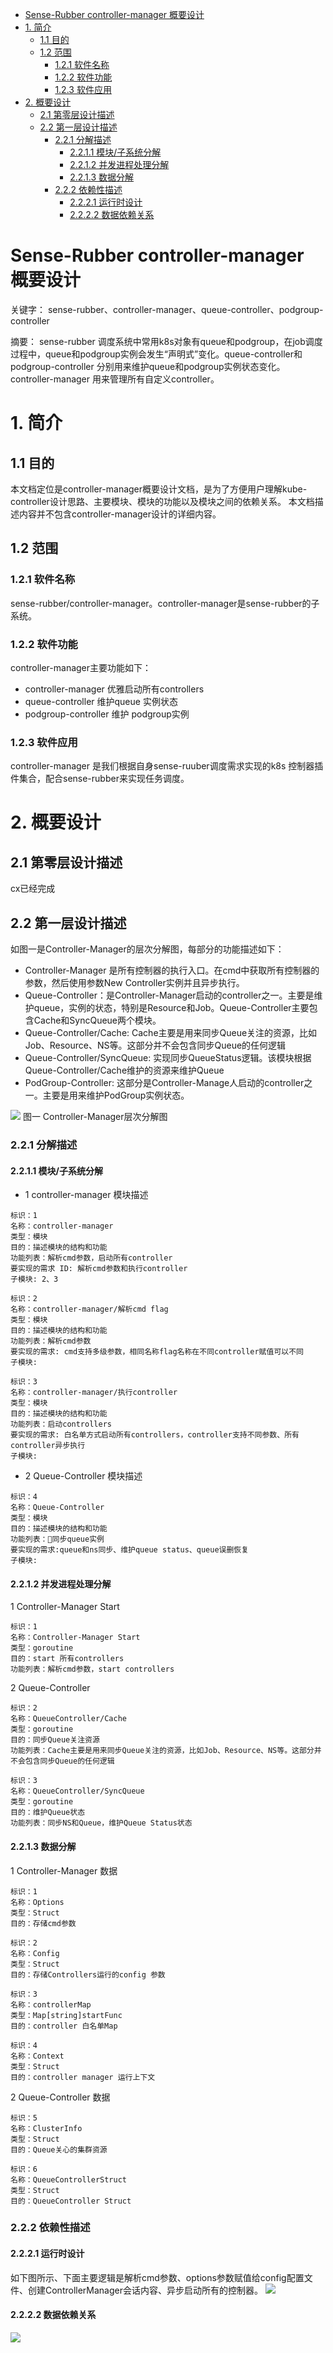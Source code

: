 <!-- TOC -->

- [Sense-Rubber controller-manager 概要设计](#sense-rubber-controller-manager-概要设计)
- [1. 简介](#1-简介)
    - [1.1 目的](#11-目的)
    - [1.2 范围](#12-范围)
        - [1.2.1 软件名称](#121-软件名称)
        - [1.2.2 软件功能](#122-软件功能)
        - [1.2.3 软件应用](#123-软件应用)
- [2. 概要设计](#2-概要设计)
    - [2.1   第零层设计描述](#21---第零层设计描述)
    - [2.2  第一层设计描述](#22--第一层设计描述)
        - [2.2.1 分解描述](#221-分解描述)
            - [2.2.1.1 模块/子系统分解](#2211-模块子系统分解)
            - [2.2.1.2 并发进程处理分解](#2212-并发进程处理分解)
            - [2.2.1.3 数据分解](#2213-数据分解)
        - [2.2.2 依赖性描述](#222-依赖性描述)
            - [2.2.2.1 运行时设计](#2221-运行时设计)
            - [2.2.2.2 数据依赖关系](#2222-数据依赖关系)

<!-- /TOC -->
# Sense-Rubber controller-manager 概要设计
关键字： sense-rubber、controller-manager、queue-controller、podgroup-controller

摘要：
  sense-rubber 调度系统中常用k8s对象有queue和podgroup，在job调度过程中，queue和podgroup实例会发生“声明式”变化。queue-controller和podgroup-controller 分别用来维护queue和podgroup实例状态变化。controller-manager 用来管理所有自定义controller。


# 1. 简介
## 1.1 目的
本文档定位是controller-manager概要设计文档，是为了方便用户理解kube-controller设计思路、主要模块、模块的功能以及模块之间的依赖关系。
本文档描述内容并不包含controller-manager设计的详细内容。

## 1.2 范围
### 1.2.1 软件名称
sense-rubber/controller-manager。controller-manager是sense-rubber的子系统。
### 1.2.2 软件功能
controller-manager主要功能如下：
* controller-manager 优雅启动所有controllers
* queue-controller 维护queue 实例状态
* podgroup-controller 维护 podgroup实例
### 1.2.3 软件应用
controller-manager 是我们根据自身sense-ruuber调度需求实现的k8s 控制器插件集合，配合sense-rubber来实现任务调度。

# 2. 概要设计
## 2.1   第零层设计描述
cx已经完成
## 2.2  第一层设计描述
如图一是Controller-Manager的层次分解图，每部分的功能描述如下：
* Controller-Manager 是所有控制器的执行入口。在cmd中获取所有控制器的参数，然后使用参数New Controller实例并且异步执行。
* Queue-Controller：是Controller-Manager启动的controller之一。主要是维护queue，实例的状态，特别是Resource和Job。Queue-Controller主要包含Cache和SyncQueue两个模块。
* Queue-Controller/Cache: Cache主要是用来同步Queue关注的资源，比如Job、Resource、NS等。这部分并不会包含同步Queue的任何逻辑
* Queue-Controller/SyncQueue: 实现同步QueueStatus逻辑。该模块根据Queue-Controller/Cache维护的资源来维护Queue
* PodGroup-Controller: 这部分是Controller-Manage人启动的controller之一。主要是用来维护PodGroup实例状态。

![](./images/2020-05-19-22-48-34.png)
图一 Controller-Manager层次分解图

### 2.2.1 分解描述
#### 2.2.1.1 模块/子系统分解
* 1 controller-manager 模块描述
```
标识：1
名称：controller-manager
类型：模块
目的：描述模块的结构和功能
功能列表：解析cmd参数，启动所有controller
要实现的需求 ID: 解析cmd参数和执行controller
子模块: 2、3
```
```
标识：2
名称：controller-manager/解析cmd flag
类型：模块
目的：描述模块的结构和功能
功能列表：解析cmd参数
要实现的需求: cmd支持多级参数，相同名称flag名称在不同controller赋值可以不同
子模块:
```
```
标识：3
名称：controller-manager/执行controller
类型：模块
目的：描述模块的结构和功能
功能列表：启动controllers
要实现的需求: 白名单方式启动所有controllers，controller支持不同参数、所有controller异步执行
子模块:
```

* 2 Queue-Controller 模块描述
```
标识：4
名称：Queue-Controller
类型：模块
目的：描述模块的结构和功能
功能列表：同步queue实例
要实现的需求:queue和ns同步、维护queue status、queue误删恢复 
子模块:
```
#### 2.2.1.2 并发进程处理分解
1 Controller-Manager Start 
```
标识：1
名称：Controller-Manager Start
类型：goroutine
目的：start 所有controllers
功能列表：解析cmd参数，start controllers
```

2 Queue-Controller

```
标识：2
名称：QueueController/Cache
类型：goroutine
目的：同步Queue关注资源
功能列表：Cache主要是用来同步Queue关注的资源，比如Job、Resource、NS等。这部分并不会包含同步Queue的任何逻辑
```

```
标识：3
名称：QueueController/SyncQueue
类型：goroutine
目的：维护Queue状态
功能列表：同步NS和Queue，维护Queue Status状态
```

#### 2.2.1.3 数据分解
1 Controller-Manager 数据
```
标识：1
名称：Options
类型：Struct
目的：存储cmd参数
```
```
标识：2
名称：Config
类型：Struct
目的：存储Controllers运行的config 参数
```
```
标识：3
名称：controllerMap
类型：Map[string]startFunc
目的：controller 白名单Map
```
```
标识：4
名称：Context
类型：Struct
目的：controller manager 运行上下文
```

2 Queue-Controller 数据
```
标识：5
名称：ClusterInfo
类型：Struct
目的：Queue关心的集群资源
```
```
标识：6
名称：QueueControllerStruct
类型：Struct
目的：QueueController Struct
```

### 2.2.2 依赖性描述
#### 2.2.2.1 运行时设计
如下图所示、下面主要逻辑是解析cmd参数、options参数赋值给config配置文件、创建ControllerManager会话内容、异步启动所有的控制器。
![](./images/2020-05-20-16-14-39.png)

#### 2.2.2.2 数据依赖关系
![](./images/2020-05-20-18-01-23.png)